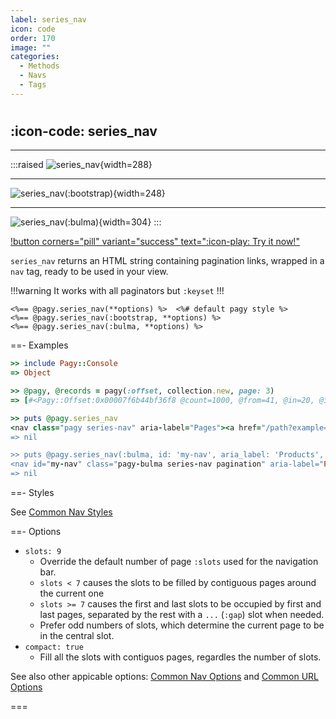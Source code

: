 ```yaml
---
label: series_nav
icon: code
order: 170
image: ""
categories:
  - Methods
  - Navs
  - Tags
---
```


#

## :icon-code: series_nav

---

:::raised
![series_nav](../../assets/images/pagy-series_nav.png){width=288}

---

![series_nav(:bootstrap)](../../assets/images/bootstrap-series_nav.png){width=248}

---

![series_nav(:bulma)](../../assets/images/bulma-series_nav.png){width=304}
:::
<br/>

[!button corners="pill" variant="success" text=":icon-play: Try it now!"](../../sandbox/playground#demo-app)

`series_nav` returns an HTML string containing pagination links, wrapped in a `nav` tag, ready to be used in your view.

!!!warning It works with all paginators but `:keyset`
!!!

```erb
<%== @pagy.series_nav(**options) %>  <%# default pagy style %>
<%== @pagy.series_nav(:bootstrap, **options) %>
<%== @pagy.series_nav(:bulma, **options) %>
```

==- Examples

```ruby
>> include Pagy::Console
=> Object

>> @pagy, @records = pagy(:offset, collection.new, page: 3)
=> [#<Pagy::Offset:0x00007f6b44bf36f8 @count=1000, @from=41, @in=20, @in_range=true, @last=50, @limit=20, @next=4, @offset=40, @options={limit: 20, limit_key: "limit", page_key: "page", page: 3, count: 1000}, @page=3, @previous=2, @request=#<Pagy::Request:0x00007f6b4525f320 @base_url="http://www.example.com", @cookie=nil, @jsonapi=nil, @path="/path", @query={example: "123"}>, @to=60>, [41, 42, 43, 44, 45, 46, 47, 48, 49, 50, 51, 52, 53, 54, 55, 56, 57, 58, 59, 60]]

>> puts @pagy.series_nav
<nav class="pagy series-nav" aria-label="Pages"><a href="/path?example=123&page=2" rel="prev" aria-label="Previous">&lt;</a><a href="/path?example=123&page=1">1</a><a href="/path?example=123&page=2" rel="prev">2</a><a role="link" aria-disabled="true" aria-current="page">3</a><a href="/path?example=123&page=4" rel="next">4</a><a href="/path?example=123&page=5">5</a><a role="separator" aria-disabled="true">&hellip;</a><a href="/path?example=123&page=50">50</a><a href="/path?example=123&page=4" rel="next" aria-label="Next">&gt;</a></nav>
=> nil

>> puts @pagy.series_nav(:bulma, id: 'my-nav', aria_label: 'Products', slots: 3)
<nav id="my-nav" class="pagy-bulma series-nav pagination" aria-label="Products"><ul class="pagination-list"><li><a href="/path?example=123&page=2" class="pagination-previous" rel="prev" aria-label="Previous">&lt;</a></li><li><a href="/path?example=123&page=2" class="pagination-link" rel="prev">2</a></li><li><a role="link" class="pagination-link is-current" aria-current="page" aria-disabled="true">3</a></li><li><a href="/path?example=123&page=4" class="pagination-link" rel="next">4</a></li><li><a href="/path?example=123&page=4" class="pagination-next" rel="next" aria-label="Next">&gt;</a></li></ul></nav>
=> nil
```

==- Styles

See [Common Nav Styles](../helpers#common-nav-styles)

==- Options

- `slots: 9`
  - Override the default number of page `:slots` used for the navigation bar.
  - `slots < 7` causes the slots to be filled by contiguous pages around the current one
  - `slots >= 7` causes the first and last slots to be occupied by first and last pages, separated by the rest with a `...` (`:gap`) slot when needed.
  - Prefer odd numbers of slots, which determine the current page to be in the central slot.
- `compact: true`
  - Fill all the slots with contiguos pages, regardles the number of slots.

See also other appicable options: [Common Nav Options](../helpers#common-nav-options) and [Common URL Options](../paginators#common-url-options)

===
